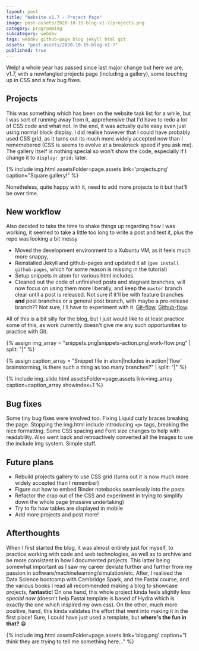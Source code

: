 ```yaml
---
layout: post
title: "Website v1.7 - Project Page"
image: post-assets/2020-10-15-blog-v1-7/projects.png
category: programming
subcategory: webdev
tags: webdev github-page blog jekyll html git
assets: "post-assets/2020-10-15-blog-v1-7"
published: true
---
```


Welp! a whole year has passed since last major change but here we are, v1.7, with a newfangled projects page (including a gallery), some touching up in CSS and a few bug fixes.

## Projects
This was something which has been on the website task list for a while, but I was sort of running away from it, apprehensive that I'd have to redo a lot of CSS code and what not.
In the end, it was actually quite easy even just using normal block display. I did realise however that I could have probably used CSS grid, as it turns out its much more widely accepted now than I rememebered (CSS is seems to evolve at a breakneck speed if you ask me). The gallery itself is nothing special so won't show the code, especially if I change it to `display: grid;` later.

{% include img.html assetsFolder=page.assets link='projects.png' caption="Square gallery!" %}

Nonetheless, quite happy with it, need to add more projects to it but that'll be over time.

## New workflow
Also decided to take the time to shake things up regarding how I was working, it seemed to take a little too long to write a post and test it, plus the repo was looking a bit messy
- Moved the development environment to a Xubuntu VM, as it feels much more snappy,
- Reinstalled Jekyll and github-pages and updated it all (`gem install github-pages`, which for some reason is missing in the tutorial)
- Setup snippets in atom for various html includes
- Cleaned out the code of unfinished posts and stagnant branches, will now focus on using them more liberally, and keep the `master` branch clear until a post is released. Not sure if it'll be with feature branches **and** post branches or a general post branch, with maybe a pre-release branch?? Not sure, I'll have to experiment with it. [Git-flow](https://nvie.com/posts/a-successful-git-branching-model/), [Github-flow](https://githubflow.github.io/).

All of this is a bit silly for the blog, but I just would like to at least practice some of this, as work currently doesn't give me any such opportunities to practice with Git.

{% assign img_array = "snippets.png|snippets-action.png|work-flow.png" | split: "|" %}

{% assign caption_array = "Snippet file in atom|Includes in action|'flow' brainstorming, is there such a thing as too many branches?" | split: "|" %}

{% include img_slide.html assetsFolder=page.assets link=img_array caption=caption_array showindex=1 %}

## Bug fixes
Some tiny bug fixes were involved too. Fixing Liquid curly braces breaking the page. Stopping the img.html include introducing `<p>` tags, breaking the nice formatting. Some CSS spacing and Font size changes to help with readability. Also went back and retroactively converted all the images to use the include img system. Simple stuff.

## Future plans
 - Rebuild projects gallery to use CSS grid (turns out it is now much more widely accepted than I remember)
 - Figure out how to embed Binder notebooks seamlessly into the posts
 - Refactor the crap out of the CSS and experiment in trying to simplify down the whole page (massive undertaking)
 - Try to fix how tables are displayed in mobile
 - Add more projects and post more!

## Afterthoughts
When I first started the blog, it was almost entirely just for myself, to practice working with code and web technologies, as well as to archive and be more consistent in how I documented projects. This latter being somewhat important as I saw my career deviate further and further from my passion in software/machinelearning/simulation/etc. After, I realised the Data Science bootcamp with Cambridge Spark, and the Fastai course, and the various books I read all recommended making a blog to showcase projects, **fantastic**! On one hand, this whole project kinda feels slightly *less special now* (doesn't help Fastai template is based of Hydra which is exactly the one which inspired my own css). On the other, much more positive, hand, this kinda validates the effort that went into making it in the first place! Sure, I could have just used a template, but **where's the fun in that?** :grin:

{% include img.html assetsFolder=page.assets link='blog.png' caption="I think they are trying to tell me something here..." %}
